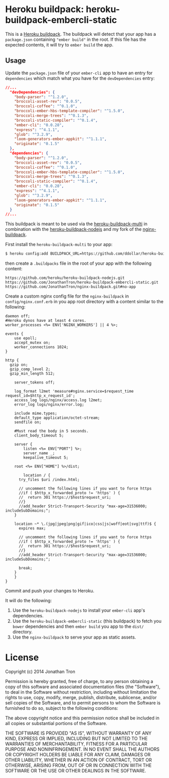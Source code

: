 Heroku buildpack: heroku-buildpack-embercli-static
=======================

This is a [Heroku buildpack](http://devcenter.heroku.com/articles/buildpacks).
The buildpack will detect that your app has a `package.json` containing
`"ember build"` in the root. If this file has the expected contents,
it will try to `ember build` the app.

Usage
-----

Update the `package.json` file of your `ember-cli` app to have an entry for
`dependencies` which match what you have for the `devDependencies` entry:

```json
//...
  "devDependencies": {
    "body-parser": "^1.2.0",
    "broccoli-asset-rev": "0.0.5",
    "broccoli-coffee": "^0.1.0",
    "broccoli-ember-hbs-template-compiler": "^1.5.0",
    "broccoli-merge-trees": "^0.1.3",
    "broccoli-static-compiler": "^0.1.4",
    "ember-cli": "0.0.28",
    "express": "^4.1.1",
    "glob": "^3.2.9",
    "loom-generators-ember-appkit": "^1.1.1",
    "originate": "0.1.5"
  },
  "dependencies": {
    "body-parser": "^1.2.0",
    "broccoli-asset-rev": "0.0.5",
    "broccoli-coffee": "^0.1.0",
    "broccoli-ember-hbs-template-compiler": "^1.5.0",
    "broccoli-merge-trees": "^0.1.3",
    "broccoli-static-compiler": "^0.1.4",
    "ember-cli": "0.0.28",
    "express": "^4.1.1",
    "glob": "^3.2.9",
    "loom-generators-ember-appkit": "^1.1.1",
    "originate": "0.1.5"
  }
//...
```

This buildpack is meant to be used via the
[heroku-buildpack-multi](https://github.com/ddollar/heroku-buildpack-multi) in
combination with the
[heroku-buildpack-nodejs](https://github.com/heroku/heroku-buildpack-nodejs)
and my fork of the
[nginx-buildpack](https://github.com/JonathanTron/nginx-buildpack).

First install the `heroku-buildpack-multi` to your app:

```bash
$ heroku config:add BUILDPACK_URL=https://github.com/ddollar/heroku-buildpack-multi.git
```

then create a `.buildpacks` file in the root of your app with the following
content:

```
https://github.com/heroku/heroku-buildpack-nodejs.git
https://github.com/JonathanTron/heroku-buildpack-embercli-static.git
https://github.com/JonathanTron/nginx-buildpack.git#no-app
```

Create a custom nginx config file for the `nginx-buildpack` in
`config/nginx.conf.erb` in you app root directory with a content similar to the
following:

```nginx
daemon off;
#Heroku dynos have at least 4 cores.
worker_processes <%= ENV['NGINX_WORKERS'] || 4 %>;

events {
	use epoll;
	accept_mutex on;
	worker_connections 1024;
}

http {
  gzip on;
  gzip_comp_level 2;
  gzip_min_length 512;

	server_tokens off;

	log_format l2met 'measure#nginx.service=$request_time request_id=$http_x_request_id';
	access_log logs/nginx/access.log l2met;
	error_log logs/nginx/error.log;

	include mime.types;
	default_type application/octet-stream;
	sendfile on;

	#Must read the body in 5 seconds.
	client_body_timeout 5;

	server {
		listen <%= ENV["PORT"] %>;
		server_name _;
		keepalive_timeout 5;

    root <%= ENV["HOME"] %>/dist;

		location / {
      try_files $uri /index.html;

      // uncomment the following lines if you want to force https
      //if ( $http_x_forwarded_proto != 'https' ) {
      //  return 301 https://$host$request_uri;
      //}
      //add_header Strict-Transport-Security "max-age=31536000; includeSubDomains;";
    }

    location ~* \.(jpg|jpeg|png|gif|ico|css|js|woff|eot|svg|ttf)$ {
      expires max;

      // uncomment the following lines if you want to force https
      //if ( $http_x_forwarded_proto != 'https' ) {
      //  return 301 https://$host$request_uri;
      //}
      //add_header Strict-Transport-Security "max-age=31536000; includeSubDomains;";

      break;
    }
	}
}
```

Commit and push your changes to Heroku.

It will do the following:

1. Use the `heroku-buildpack-nodejs` to install your `ember-cli` app's dependencies.
2. Use the `heroku-buildpack-embercli-static` (this buildpack) to fetch you `bower`
   dependencies and then `ember build` you app to the `dist/` directory.
3. Use the `nginx-buildpack` to serve your app as static assets.

License
=======

Copyright (c) 2014 Jonathan Tron

Permission is hereby granted, free of charge, to any person obtaining a copy
of this software and associated documentation files (the "Software"), to deal
in the Software without restriction, including without limitation the rights
to use, copy, modify, merge, publish, distribute, sublicense, and/or sell
copies of the Software, and to permit persons to whom the Software is
furnished to do so, subject to the following conditions:

The above copyright notice and this permission notice shall be included in
all copies or substantial portions of the Software.

THE SOFTWARE IS PROVIDED "AS IS", WITHOUT WARRANTY OF ANY KIND, EXPRESS OR
IMPLIED, INCLUDING BUT NOT LIMITED TO THE WARRANTIES OF MERCHANTABILITY,
FITNESS FOR A PARTICULAR PURPOSE AND NONINFRINGEMENT. IN NO EVENT SHALL THE
AUTHORS OR COPYRIGHT HOLDERS BE LIABLE FOR ANY CLAIM, DAMAGES OR OTHER
LIABILITY, WHETHER IN AN ACTION OF CONTRACT, TORT OR OTHERWISE, ARISING FROM,
OUT OF OR IN CONNECTION WITH THE SOFTWARE OR THE USE OR OTHER DEALINGS IN
THE SOFTWARE.
